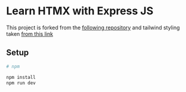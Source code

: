 # Learn HTMX with Express JS

This project is forked from the [following repository](https://github.com/bradtraversy/htmx-crash-course)
and tailwind styling taken [from this link](https://tailwindcomponents.com/component/blog-card-entry-grid)

## Setup

```bash
# npm

npm install
npm run dev

```
